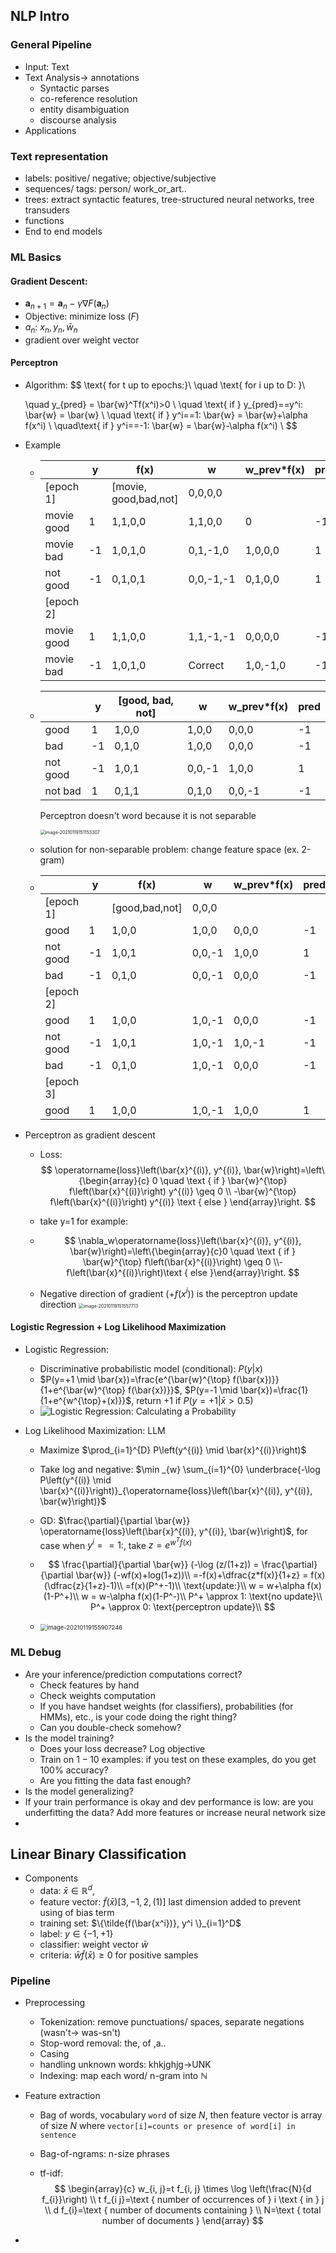 ## NLP Intro

### General Pipeline

+ Input: Text
+ Text Analysis-> annotations
  + Syntactic parses
  + co-reference resolution
  + entity disambiguation
  + discourse analysis
+ Applications

### Text representation

+ labels: positive/ negative; objective/subjective
+ sequences/ tags: person/ work_or_art..
+ trees: extract syntactic features, tree-structured neural networks, tree transuders
+ functions
+ End to end models

### ML Basics

#### Gradient Descent:

+  $\mathbf{a}_{n+1}=\mathbf{a}_{n}-\gamma \nabla F\left(\mathbf{a}_{n}\right)$
+ Objective: minimize loss ($F$)
+ $a_n$: $x_n, y_n, \bar{w}_n$
+ gradient over weight vector

#### Perceptron

+ Algorithm:
  $$
  \text{ for t up to epochs:}\\
  \quad \text{ for i up to D: }\\
  
  \quad y_{pred} = \bar{w}^Tf(x^i)>0 \\
  \quad \text{ if } y_{pred}==y^i: \bar{w} = \bar{w} \\
  \quad \text{ if } y^i==1: \bar{w} = \bar{w}+\alpha f(x^i) \\
  \quad\text{ if } y^i==-1: \bar{w} = \bar{w}-\alpha f(x^i) \\
  $$

+ Example

  + |            | y    | f(x)                  | w         | w_prev*f(x) | pred |
    | ---------- | ---- | --------------------- | --------- | ----------- | ---- |
    | [epoch 1]  |      | [movie, good,bad,not] | 0,0,0,0   |             |      |
    | movie good | 1    | 1,1,0,0               | 1,1,0,0   | 0           | -1   |
    | movie bad  | -1   | 1,0,1,0               | 0,1,-1,0  | 1,0,0,0     | 1    |
    | not good   | -1   | 0,1,0,1               | 0,0,-1,-1 | 0,1,0,0     | 1    |
    | [epoch 2]  |      |                       |           |             |      |
    | movie good | 1    | 1,1,0,0               | 1,1,-1,-1 | 0,0,0,0     | -1   |
    | movie bad  | -1   | 1,0,1,0               | Correct   | 1,0,-1,0    | -1   |

  + |          | y    | [good, bad, not] | w      | w_prev*f(x) | pred |
    | -------- | ---- | ---------------- | ------ | ----------- | ---- |
    | good     | 1    | 1,0,0            | 1,0,0  | 0,0,0       | -1   |
    | bad      | -1   | 0,1,0            | 1,0,0  | 0,0,0       | -1   |
    | not good | -1   | 1,0,1            | 0,0,-1 | 1,0,0       | 1    |
    | not bad  | 1    | 0,1,1            | 0,1,0  | 0,0,-1      | -1   |

    Perceptron doesn't word because it is not separable

    <img src="/home/arkyyang/files/notes/notes/attachments/image-20210119151153307.png" alt="image-20210119151153307" style="zoom:50%;" />

  + solution for non-separable problem: change feature space (ex. 2-gram)

  + |           | y    | f(x)           | w      | w_prev*f(x) | pred |
    | --------- | ---- | -------------- | ------ | ----------- | ---- |
    | [epoch 1] |      | [good,bad,not] | 0,0,0  |             |      |
    | good      | 1    | 1,0,0          | 1,0,0  | 0,0,0       | -1   |
    | not good  | -1   | 1,0,1          | 0,0,-1 | 1,0,0       | 1    |
    | bad       | -1   | 0,1,0          | 0,0,-1 | 0,0,0       | -1   |
    | [epoch 2] |      |                |        |             |      |
    | good      | 1    | 1,0,0          | 1,0,-1 | 0,0,0       | -1   |
    | not good  | -1   | 1,0,1          | 1,0,-1 | 1,0,-1      | -1   |
    | bad       | -1   | 0,1,0          | 1,0,-1 | 0,0,0       | -1   |
    | [epoch 3] |      |                |        |             |      |
    | good      | 1    | 1,0,0          | 1,0,-1 | 1,0,0       | 1    |

+ Perceptron as gradient descent

  + Loss: 
    $$
    \operatorname{loss}\left(\bar{x}^{(i)}, y^{(i)}, \bar{w}\right)=\left\{\begin{array}{c}
    0 \quad \text { if } \bar{w}^{\top} f\left(\bar{x}^{(i)}\right) y^{(i)} \geq 0 \\
    -\bar{w}^{\top} f\left(\bar{x}^{(i)}\right) y^{(i)} \text { else }
    \end{array}\right.
    $$

  + take y=1 for example: 

  + $$
    \nabla_w\operatorname{loss}\left(\bar{x}^{(i)}, y^{(i)}, \bar{w}\right)=\left\{\begin{array}{c}0 \quad \text { if } \bar{w}^{\top} f\left(\bar{x}^{(i)}\right) \geq 0 \\- f\left(\bar{x}^{(i)}\right)\text { else }\end{array}\right.
    $$

  + Negative direction of gradient  ($+f(x^i)$) is the perceptron update direction
    <img src="/home/arkyyang/files/notes/notes/attachments/image-20210119151557713.png" alt="image-20210119151557713" style="zoom:50%;" />

#### Logistic Regression + Log Likelihood Maximization

+ Logistic Regression:

  + Discriminative probabilistic model (conditional): $P(y|x)$
  + $P(y=+1 \mid \bar{x})=\frac{e^{\bar{w}^{\top} f(\bar{x})}}{1+e^{\bar{w}^{\top} f(\bar{x})}}$, $P(y=-1 \mid \bar{x})=\frac{1}{1+e^{w^{\top}+(x)}}$, return +1 if $P(y=+1|\bar{x}>0.5)$
  + ![Logistic Regression: Calculating a Probability](https://developers.google.com/machine-learning/crash-course/images/LogisticRegressionOutput.svg)

+ Log Likelihood Maximization: LLM

  + Maximize $\prod_{i=1}^{D} P\left(y^{(i)} \mid \bar{x}^{(i)}\right)$

  + Take log and negative: $\min _{w} \sum_{i=1}^{0} \underbrace{-\log P\left(y^{(i)} \mid \bar{x}^{(i)}\right)}_{\operatorname{loss}\left(\bar{x}^{(i)}, y^{(i)}, \bar{w}\right)}$

  + GD: $\frac{\partial}{\partial \bar{w}} \operatorname{loss}\left(\bar{x}^{(i)}, y^{(i)}, \bar{w}\right)$, for case when $y^i==1$:, take $z=e^{w^Tf(x)}$

  + $$
    \frac{\partial}{\partial \bar{w}} (-\log (z/(1+z)) = \frac{\partial}{\partial \bar{w}} (-wf(x)+log(1+z))\\
    =-f(x)+\dfrac{z*f(x)}{1+z} = f(x)(\dfrac{z}{1+z}-1)\\
    =f(x)(P^+-1)\\
    \text{update:}\\
    w = w+\alpha f(x)(1-P^+)\\
    w = w-\alpha f(x)(1-P^-)\\
    P^+ \approx 1: \text{no update}\\
    P^+ \approx 0: \text{perceptron update}\\
    $$

  + <img src="/home/arkyyang/files/notes/notes/attachments/image-20210119155907246.png" alt="image-20210119155907246" style="zoom:67%;" />



### ML Debug

- Are your inference/prediction computations correct?
  - Check features by hand
  - Check weights computation
  - If you have handset weights (for classifiers), probabilities (for HMMs), etc., is your code doing the right thing?
  - Can you double-check somehow?
- Is the model training?
  - Does your loss decrease? Log objective
  - Train on $1-10$ examples: if you test on these examples, do you get $100 \%$ accuracy?
  - Are you fitting the data fast enough?
- Is the model generalizing?
- If your train performance is okay and dev performance is low: are you underfitting the data? Add more features or increase neural network size
- 

## Linear Binary Classification

+ Components
  + data: $\bar{x} \in \mathbb{R}^{d}$, 
  + feature vector: $\tilde{f}(\bar{x}) [3,-1,2,(1)]$ last dimension added to prevent using of bias term
  + training set: $\{\tilde{f(\bar{x^i})}, y^i \}_{i=1}^D$
  + label: $y\in \{-1,+1\}$
  + classifier: weight vector $\bar{w}$
  + criteria: $\bar{w}\tilde{f}(\bar{x})\ge 0$ for positive samples

### Pipeline

+ Preprocessing

  + Tokenization: remove punctuations/ spaces, separate negations (wasn't-> was-sn't)
  + Stop-word removal: the, of ,a..
  + Casing
  + handling unknown words: khkjghjg->UNK
  + Indexing: map each word/ n-gram into $\mathbb{N}$ 

+ Feature extraction

  + Bag of words, vocabulary `word` of size $N$, then feature vector is array of size $N$ where `vector[i]=counts or presence of word[i] in sentence`

  + Bag-of-ngrams: n-size phrases

  + tf-idf: 
    $$
    \begin{array}{c}
    w_{i, j}=t f_{i, j} \times \log \left(\frac{N}{d f_{i}}\right) \\
    t f_{i j}=\text { number of occurrences of } i \text { in } j \\
    d f_{i}=\text { number of documents containing } \\
    N=\text { total number of documents }
    \end{array}
    $$

+ 

